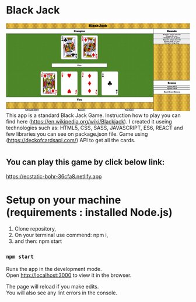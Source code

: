 # Black Jack
![Gamescreen](game.screen.png)
This app is a standard Black Jack Game. Instruction how to play you can find here (https://en.wikipedia.org/wiki/Blackjack). I created it useing technologies such as:  HTML5, CSS, SASS, JAVASCRIPT, ES6, REACT and few libraries you can see on package.json file. Game using (https://deckofcardsapi.com/) API to get all the cards.

# <h2>You can play this game by click below link: </h2>
https://ecstatic-bohr-36cfa8.netlify.app

# <h1>Setup on your machine (requirements : installed Node.js) </h1>
1. Clone repository,<br>
2. On your terminal use commend: npm i,<br>
3. and then: npm start

### `npm start`

Runs the app in the development mode.\
Open [http://localhost:3000](http://localhost:3000) to view it in the browser.

The page will reload if you make edits.\
You will also see any lint errors in the console.





